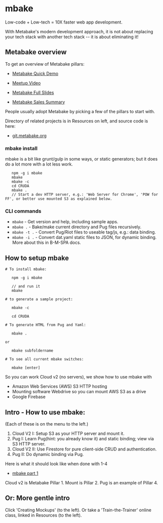# mbake

Low-code + Low-tech = 10X faster web app development.

With Metabake's modern development approach, it is not about replacing your tech stack with another tech stack -- it is about eliminating it!


## Metabake  overview

To get an overview of Metabake pillars:

- [Metabake Quick Demo](https://youtu.be/WyCdSFTUIvM)

- <a href='https://vimeo.com/282034037' target='_blank'>Meetup Video</a>

- [Metabake Full Slides](http://prez.metabake.org/p)

- [Metabake Sales Summary](https://www.youtube.com/watch?v=OK-cJNSkQII)

People usually adopt Metabake by picking a few of the pillars to start with.

Directory of related projects is in Resources on left, and source code is here:

- <a href='http://git.metabake.org' target='_blank'>git.metabake.org</a>

### mbake install

mbake is a bit like grunt/gulp in some ways, or static generators; but it does do a lot more with a lot less work.

```
   npm -g i mbake
   mbake
   mbake -c
   cd CRUDA
   mbake .
   // Start a dev HTTP server, e.g.: 'Web Server for Chrome', 'POW for FF', or better use mounted S3 as explained below.
```

### CLI commands

* `mbake` - Get version and help, including  sample apps.
* `mbake .` - Bake/make current directory and Pug files recursively.
* `mbake -t .` - Convert Pug/Riot files to useable tag/js, e.g.: data binding.
* `mbake -i .` - Convert dat.yaml static files to JSON, for dynamic binding. More about this in B-M-SPA docs.

## How to setup mbake

```
# To install mbake:

   npm -g i mbake

   // and run it
   mbake

# to generate a sample project:

   mbake -c

   cd CRUDA

# To generate HTML from Pug and Yaml:

   mbake .

or

   mbake subfoldername

# To see all current mbake switches:

   mbake [enter]
```
So you can work Cloud v2 (no servers), we show how to use mbake with
- Amazon Web Services (AWS) S3 HTTP hosting
- Mounting software Webdrive so you can mount AWS S3 as a drive
- Google Firebase

## Intro - How to use mbake:

(Each of these is on the menu to the left.)

1. Cloud V2 I: Setup S3 as your HTTP server and mount it.
2. Pug I: Learn Pug(hint: you already know it) and static binding; view via S3 HTTP server.
3. Cloud V2 II: Use Firestore for pure client-side CRUD and authentication.
4. Pug II: Do dynamic binding via Pug.

Here is what it should look like when done with 1-4
- [mbake part 1](https://youtu.be/-KkPfAnEXyk)


Cloud v2 is Metabake Pillar 1.
Mount is Pillar 2.
Pug is an example of Pillar 4.


## Or: More gentle intro

Click 'Creating Mockups' (to the left). Or take a 'Train-the-Trainer' online class, linked in Resources (to the left).


